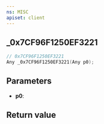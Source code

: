 ```yaml
---
ns: MISC
apiset: client
---
```

## _0x7CF96F1250EF3221

```c
// 0x7CF96F1250EF3221
Any _0x7CF96F1250EF3221(Any p0);
```


## Parameters
* **p0**:

## Return value